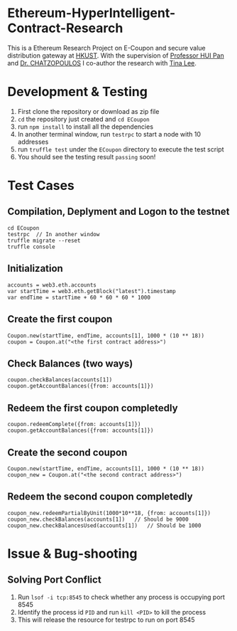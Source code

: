 # Ethereum-HyperIntelligent-Contract-Research
This is a Ethereum Research Project on E-Coupon and secure value distribution gateway at [HKUST](http://www.ust.hk/). With the supervision of [Professor HUI Pan](https://www.cse.ust.hk/~panhui/) and [Dr. CHATZOPOULOS](http://www.cse.ust.hk/~dcab/) I co-author the research with [Tina Lee](https://github.com/tina1998612).

# Development & Testing
1. First clone the repository or download as zip file
2. `cd` the repository just created and `cd ECoupon`
3. run `npm install` to install all the dependencies
4. In another terminal window, run `testrpc` to start a node with 10 addresses
5. run `truffle test` under the `ECoupon` directory to execute the test script
6. You should see the testing result `passing` soon!

# Test Cases
## Compilation, Deplyment and Logon to the testnet
```
cd ECoupon
testrpc  // In another window
truffle migrate --reset
truffle console
```
## Initialization
```
accounts = web3.eth.accounts
var startTime = web3.eth.getBlock("latest").timestamp
var endTime = startTime + 60 * 60 * 60 * 1000
```
## Create the first coupon
```
Coupon.new(startTime, endTime, accounts[1], 1000 * (10 ** 18))
coupon = Coupon.at("<the first contract address>")
```
## Check Balances (two ways)
```
coupon.checkBalances(accounts[1])
coupon.getAccountBalances({from: accounts[1]})
```
## Redeem the first coupon completedly
```
coupon.redeemComplete({from: accounts[1]})
coupon.getAccountBalances({from: accounts[1]})
```
## Create the second coupon
```
Coupon.new(startTime, endTime, accounts[1], 1000 * (10 ** 18))
coupon_new = Coupon.at("<the second contract address>")
```
## Redeem the second coupon completedly
```
coupon_new.redeemPartialByUnit(1000*10**18, {from: accounts[1]})
coupon_new.checkBalances(accounts[1])   // Should be 9000
coupon_new.checkBalancesUsed(accounts[1])   // Should be 1000
```

# Issue & Bug-shooting
## Solving Port Conflict
1. Run `lsof -i tcp:8545` to check whether any process is occupying port 8545
2. Identify the process id `PID` and run `kill <PID>` to kill the process
3. This will release the resource for testrpc to run on port 8545